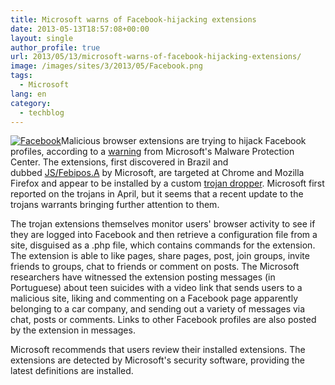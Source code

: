 ```yaml
---
title: Microsoft warns of Facebook-hijacking extensions
date: 2013-05-13T18:57:08+00:00
layout: single
author_profile: true
url: 2013/05/13/microsoft-warns-of-facebook-hijacking-extensions/
image: /images/sites/3/2013/05/Facebook.png
tags:
  - Microsoft
lang: en
category: 
  - techblog
---
```

[![Facebook](/images/2013/05/Facebook-300x300.png)](/images/2013/05/Facebook.png)Malicious browser extensions are trying to hijack Facebook profiles, according to a [warning](http://blogs.technet.com/b/mmpc/archive/2013/05/10/browser-extension-hijacks-facebook-profiles.aspx) from Microsoft's Malware Protection Center. The extensions, first discovered in Brazil and dubbed [JS/Febipos.A](http://www.microsoft.com/security/portal/threat/encyclopedia/Entry.aspx?Name=Trojan%3aJS/Febipos.A) by Microsoft, are targeted at Chrome and Mozilla Firefox and appear to be installed by a custom [trojan dropper](http://www.microsoft.com/security/portal/threat/encyclopedia/Entry.aspx?Name=TrojanDropper%3aWin32%2fFebipos.A). Microsoft first reported on the trojans in April, but it seems that a recent update to the trojans warrants bringing further attention to them.

The trojan extensions themselves monitor users' browser activity to see if they are logged into Facebook and then retrieve a configuration file from a site, disguised as a .php file, which contains commands for the extension. The extension is able to like pages, share pages, post, join groups, invite friends to groups, chat to friends or comment on posts. The Microsoft researchers have witnessed the extension posting messages (in Portuguese) about teen suicides with a video link that sends users to a malicious site, liking and commenting on a Facebook page apparently belonging to a car company, and sending out a variety of messages via chat, posts or comments. Links to other Facebook profiles are also posted by the extension in messages.

Microsoft recommends that users review their installed extensions. The extensions are detected by Microsoft's security software, providing the latest definitions are installed.